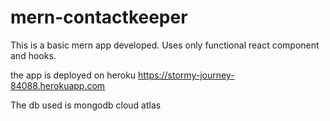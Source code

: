 # mern-contactkeeper
This is a basic mern app developed. Uses only functional react component and hooks.

the app is deployed on heroku
https://stormy-journey-84088.herokuapp.com

The db used is mongodb cloud atlas
